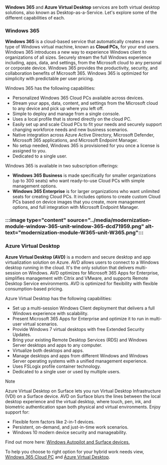 **Windows 365** and **Azure Virtual Desktop** services are both virtual desktop solutions, also known as Desktop-as-a-Service. Let's explore some of the different capabilities of each.

### Windows 365

**Windows 365** is a cloud-based service that automatically creates a new type of Windows virtual machine, known as **Cloud PCs,** for your end users. Windows 365 introduces a new way to experience Windows client to organizations of all sizes. Securely stream the full Windows experience including, apps, data, and settings, from the Microsoft cloud to any personal or corporate device. Windows 365 provides the productivity, security, and collaboration benefits of Microsoft 365. Windows 365 is optimized for simplicity with predictable per user pricing.

Windows 365 has the following capabilities:

 -  Personalized Windows 365 Cloud PCs available across devices.
 -  Stream your apps, data, content, and settings from the Microsoft cloud to any device and pick up where you left off.
 -  Simple to deploy and manage from a single console.
 -  Uses a local profile that is stored directly on the cloud PC.
 -  Easily set up and scale Cloud PCs to fit your needs and securely support changing workforce needs and new business scenarios.
 -  Native integration across Azure Active Directory, Microsoft Defender, Microsoft 365 applications, and Microsoft Endpoint Manager.
 -  No setup needed, Windows 365 is provisioned for you once a license is assigned to you.
 -  Dedicated to a single user.

Windows 365 is available in two subscription offerings:

 -  **Windows 365 Business** is made specifically for smaller organizations (up to 300 seats) who want ready-to-use Cloud PCs with simple management options.
 -  **Windows 365 Enterprise** is for larger organizations who want unlimited seats for creating Cloud PCs. It includes options to create custom Cloud PCs based on device images that you create, more management options, and full integration with Microsoft Endpoint Manager.

### :::image type="content" source="../media/modernization-module-window-365-unit-window-365-dcd71959.png" alt-text="modernization-module-W365-unit-W365.png"::: 

### Azure Virtual Desktop

**Azure Virtual Desktop (AVD)** is a modern and secure desktop and app virtualization solution on Azure. AVD allows users to connect to a Windows desktop running in the cloud. It's the only solution that delivers multi-session on Windows. AVD optimizes for Microsoft 365 Apps for Enterprise, simplifies management with Citrix and VMware, and supports Remote Desktop Service environments. AVD is optimized for flexibility with flexible consumption-based pricing.

Azure Virtual Desktop has the following capabilities:

 -  Set up a multi-session Windows Client deployment that delivers a full Windows experience with scalability.
 -  Present Microsoft 365 Apps for Enterprise and optimize it to run in multi-user virtual scenarios.
 -  Provide Windows 7 virtual desktops with free Extended Security Updates.
 -  Bring your existing Remote Desktop Services (RDS) and Windows Server desktops and apps to any computer.
 -  Virtualize both desktops and apps.
 -  Manage desktops and apps from different Windows and Windows Server operating systems with a unified management experience.
 -  Uses FSLogix profile container technology.
 -  Dedicated to a single user or used by multiple users.

> [!NOTE]
> Azure Virtual Desktop on Surface lets you run Virtual Desktop Infrastructure (VDI) on a Surface device. AVD on Surface blurs the lines between the local desktop experience and the virtual desktop, where touch, pen, ink, and biometric authentication span both physical and virtual environments. Enjoy support for:

 -  Flexible form factors like 2-in-1 devices.
 -  Persistent, on-demand, and just-in-time work scenarios.
 -  Windows 10 modern device security and manageability.

Find out more here: [Windows Autopilot and Surface devices.](/surface/windows-virtual-desktop-surface?azure-portal=true)

To help you choose to right option for your hybrid work needs view, [Windows 365 Cloud PC](https://www.microsoft.com/windows-365?azure-portal=true) and [Azure Virtual Desktop](https://azure.microsoft.com/services/virtual-desktop/#overview?azure-portal=true).
